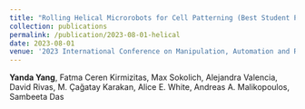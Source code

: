 ```yaml
---
title: "Rolling Helical Microrobots for Cell Patterning (Best Student Paper Nomination)"
collection: publications
permalink: /publication/2023-08-01-helical
date: 2023-08-01
venue: '2023 International Conference on Manipulation, Automation and Robotics at Small Scales (MARSS)'
---
```

**Yanda Yang**, Fatma Ceren Kirmizitas, Max Sokolich, Alejandra Valencia, David Rivas, M. Çağatay Karakan, Alice E. White, Andreas A. Malikopoulos, Sambeeta Das
